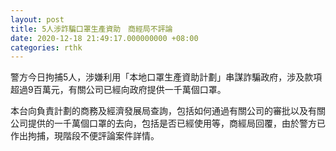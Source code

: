 ```yaml
---
layout: post
title: 5人涉詐騙口罩生產資助　商經局不評論
date: 2020-12-18 21:49:17.000000000 +08:00
categories: rthk
---
```


警方今日拘捕5人，涉嫌利用「本地口罩生產資助計劃」串謀詐騙政府，涉及款項超過9百萬元，有關公司已經向政府提供一千萬個口罩。

本台向負責計劃的商務及經濟發展局查詢，包括如何通過有關公司的審批以及有關公司提供的一千萬個口罩的去向，包括是否已經使用等，商經局回覆，由於警方已作出拘捕，現階段不便評論案件詳情。
